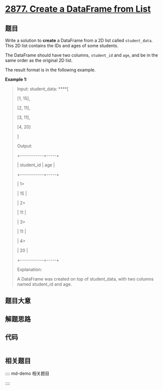 # [2877. Create a DataFrame from List](https://leetcode.com/problems/create-a-dataframe-from-list/)

## 题目

Write a solution to **create** a DataFrame from a 2D list called
`student_data`. This 2D list contains the IDs and ages of some students.

The DataFrame should have two columns, `student_id` and `age`, and be in the
same order as the original 2D list.

The result format is in the following example.



**Example 1:**

> Input: student_data: ****[
> 
>   [1, 15],
> 
>   [2, 11],
> 
>   [3, 11],
> 
>   [4, 20]
> 
> ]
> 
> Output:
> 
> +------------+-----+
> 
> | student_id | age |
> 
> +------------+-----+
> 
> | 1> 
> > 
>   | 15  |
> 
> | 2> 
> > 
>   | 11  |
> 
> | 3> 
> > 
>   | 11  |
> 
> | 4> 
> > 
>   | 20  |
> 
> +------------+-----+
> 
> Explanation:
> 
> A DataFrame was created on top of student_data, with two columns named student_id and age.
> 
> 


## 题目大意

## 解题思路

## 代码

```javascript

```

## 相关题目

:::: md-demo 相关题目

::::
